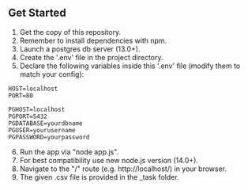 ## Get Started

1. Get the copy of this repository.
2. Remember to install dependencies with npm.
3. Launch a postgres db server (13.0+).
4. Create the '.env' file in the project directory. 
5. Declare the following variables inside this '.env' file (modify them to match your config):
```
HOST=localhost
PORT=80

PGHOST=localhost
PGPORT=5432
PGDATABASE=yourdbname
PGUSER=yourusername
PGPASSWORD=yourpassword
```
6. Run the app via "node app.js".
7. For best compatibility use new node.js version (14.0+).
8. Navigate to the "/" route (e.g. http://localhost/) in your browser.
9. The given .csv file is provided in the _task folder.


